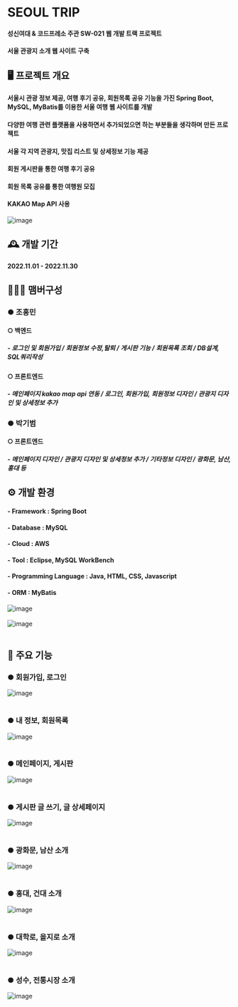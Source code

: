 # SEOUL TRIP
#### 성신여대 & 코드프레소 주관 SW-021 웹 개발 트랙 프로젝트<br>
#### 서울 관광지 소개 웹 사이트 구축   

## 🖥️ 프로젝트 개요
#### 서울시 관광 정보 제공, 여행 후기 공유, 회원목록 공유 기능을 가진 Spring Boot, MySQL, MyBatis를 이용한 서울 여행 웹 사이트를 개발<br>
#### 다양한 여행 관련 플랫폼을 사용하면서 추가되었으면 하는 부분들을 생각하며 만든 프로젝트<br>
#### 서울 각 지역 관광지, 맛집 리스트 및 상세정보 기능 제공<br>
#### 회원 게시판을 통한 여행 후기 공유<br>
#### 회원 목록 공유를 통한 여행원 모집<br>
#### KAKAO Map API 사용<br>
![image](https://github.com/devopingz/seoul-trip/assets/56243414/0ab2427f-2eab-4fb6-b4a7-f4e79cb0b6df)
<br>

## 🕰️ 개발 기간
#### 2022.11.01 - 2022.11.30

## 🧑‍🤝‍🧑 맴버구성
### ● 조홍민
#### ○ 백엔드
##### - 로그인 및 회원가입 / 회원정보 수정,탈퇴 / 게시판 기능 / 회원목록 조회 / DB설계, SQL쿼리작성 
#### ○ 프론트엔드
##### - 메인페이지 kakao map api 연동 / 로그인, 회원가입, 회원정보 디자인 / 관광지 디자인 및 상세정보 추가  
### ● 박기범
#### ○ 프론트엔드
##### - 메인페이지 디자인 / 관광지 디자인 및 상세정보 추가 / 기타정보 디자인 / 광화문, 남산, 홍대 등

## ⚙️ 개발 환경
#### - **Framework** : Spring Boot
#### - **Database** : MySQL
#### - **Cloud** : AWS
#### - **Tool** : Eclipse, MySQL WorkBench
#### - **Programming Language** : Java, HTML, CSS, Javascript
#### - **ORM** : MyBatis
![image](https://user-images.githubusercontent.com/56243414/204865800-bc4413bb-9ac4-45db-970d-a41ff93183c6.png)
</br></br>
![image](https://user-images.githubusercontent.com/56243414/205893486-ed9d5201-d3c4-43b9-b188-476620d7c5c3.png)
</br></br>

## 📌 주요 기능
### ● 회원가입, 로그인
![image](https://user-images.githubusercontent.com/56243414/205893538-d4f4727f-dfe6-4e36-b3ea-6d18df858f57.png)
</br></br>
### ● 내 정보, 회원목록
![image](https://user-images.githubusercontent.com/56243414/205893156-3f8f4b89-8f2b-419e-8cbe-36083e1354a8.png)
</br></br>
### ● 메인페이지, 게시판
![image](https://user-images.githubusercontent.com/56243414/205893184-0d6d50e6-cf8e-443e-beb0-7464234fc042.png)
</br></br>
### ● 게시판 글 쓰기, 글 상세페이지
![image](https://user-images.githubusercontent.com/56243414/205893209-4da35376-2f92-402c-8989-98191fa21fd6.png)
</br></br>
### ● 광화문, 남산 소개
![image](https://user-images.githubusercontent.com/56243414/205893235-da67108c-85ee-4e98-bed8-33f1d256286c.png)
</br></br>
### ● 홍대, 건대 소개
![image](https://user-images.githubusercontent.com/56243414/205893255-714a29ad-a7bf-49ce-b0b3-05627df233ab.png)
</br></br>
### ● 대학로, 을지로 소개
![image](https://user-images.githubusercontent.com/56243414/205893278-c1b25aeb-d479-4827-a173-6f41e1da37f5.png)
</br></br>
### ● 성수, 전통시장 소개
![image](https://user-images.githubusercontent.com/56243414/205893305-b8d7e87d-155d-4224-806b-23981748dc14.png)
</br></br>
